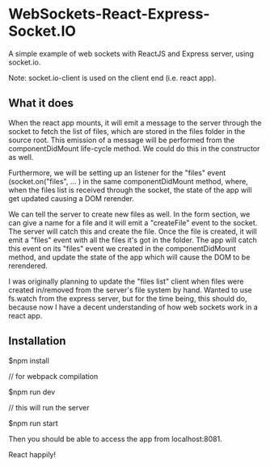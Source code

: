 # WebSockets-React-Express-Socket.IO
A simple example of web sockets with ReactJS and Express server, using socket.io. 

Note: socket.io-client is used on the client end (i.e. react app).

## What it does 

When the react app mounts, it will emit a message to the server through the socket to fetch the list of files, which are stored in the files folder in the source root. This emission of a message will be performed from the componentDidMount life-cycle method. We could do this in the constructor as well.

Furthermore, we will be setting up an listener for the "files" event (socket.on("files", ... ) in the same componentDidMount method, where, when the files list is received through the socket, the state of the app will get updated causing a DOM rerender.

We can tell the server to create new files as well. In the form section, we can give a name for a file and it will emit a "createFile" event to the socket. The server will catch this and create the file. Once the file is created, it will emit a "files" event with all the files it's got in the folder. The app will catch this event on its "files" event we created in the componentDidMount method, and update the state of the app which will cause the DOM to be rerendered. 

I was originally planning to update the "files list" client when files were created in/removed from the server's file system by hand. Wanted to use fs.watch from the express server, but for the time being, this should do, because now I have a decent understanding of how web sockets work in a react app. 

## Installation

$npm install

// for webpack compilation

$npm run dev

// this will run the server

$npm run start 

Then you should be able to access the app from localhost:8081. 

React happily!
